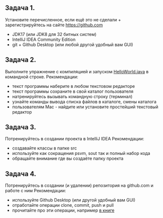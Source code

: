 ## Задача 1.
Установите перечисленное, если ещё это не сделали + зарегистрируйтесь на сайте https://github.com
- JDK17 (или JDK8 для 32 битных систем)
- IntelliJ IDEA Community Edition
- git + Github Desktop (или любой другой удобный вам GUI)

## Задача 2.
Выполните упражнение с компиляцией и запуском [HelloWorld.java](https://checker.ait-tr.de/editor.html) в командной строке.
Рекомендации:
- текст программы наберите в любом текстовом редакторе
- текст программы сохраните в свой каталог пользователя
- натренируйтесь вызывать командную строку (терминал)
- узнайте команды вывода списка файлов в каталоге, смены каталога
- пользователям Mac - найдите или установите простейший текстовый редактор

## Задача 3.
Потренируйтесь в создании проекта в IntelliJ IDEA
Рекомендации:
- создавайте классы в папке src
- используйте как сокращения psvm, sout так и полный набор кода
- обращайте внимание где вы создаёте папку проекта

## Задача 4.
Потренируйтесь в создании (и удалении) репозитория на github.com и работе с ним
Рекомендации:
- используйте Github Desktop (или другой удобный вам GUI)
- отработайте операции clone, commit, push и pull
- прочитайте про эти операции, например [в книге](https://git-scm.com/book/ru/v2)